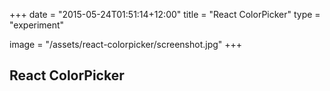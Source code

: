 +++
date = "2015-05-24T01:51:14+12:00"
title = "React ColorPicker"
type = "experiment"

image = "/assets/react-colorpicker/screenshot.jpg"
+++

## React ColorPicker
